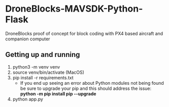 # DroneBlocks-MAVSDK-Python-Flask
DroneBlocks proof of concept for block coding with PX4 based aircraft and companion computer

## Getting up and running
1. python3 -m venv venv
2. source venv/bin/activate (MacOS)
3. pip install -r requirements.txt
    * If you end up seeing an error about Python modules not being found be sure to upgrade your pip and this should address the issue: **python -m pip install pip --upgrade**
4. python app.py



